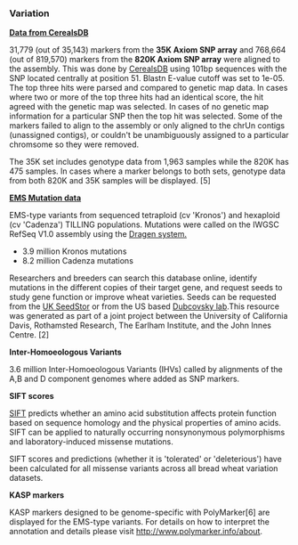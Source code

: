 ### Variation

[**Data from CerealsDB**](http://europepmc.org/abstract/MED/27342803)

31,779 (out of 35,143) markers from the **35K Axiom SNP array** and
768,664 (out of 819,570) markers from the **820K Axiom SNP array** were
aligned to the assembly. This was done by
[CerealsDB](http://europepmc.org/abstract/MED/27342803) using 101bp
sequences with the SNP located centrally at position 51. Blastn E-value
cutoff was set to 1e-05. The top three hits were parsed and compared to
genetic map data. In cases where two or more of the top three hits had
an identical score, the hit agreed with the genetic map was selected. In
cases of no genetic map information for a particular SNP then the top
hit was selected. Some of the markers failed to align to the assembly or
only aligned to the chrUn contigs (unassigned contigs), or couldn\'t be
unambiguously assigned to a particular chromsome so they were removed.

The 35K set includes genotype data from 1,963 samples while the 820K has
475 samples. In cases where a marker belongs to both sets, genotype data
from both 820K and 35K samples will be displayed. \[5\]

[**EMS Mutation data**](http://europepmc.org/abstract/MED/28096351)

EMS-type variants from sequenced tetraploid (cv 'Kronos') and hexaploid
(cv 'Cadenza') TILLING populations. Mutations were called on the IWGSC
RefSeq V1.0 assembly using the [Dragen
system.](https://file.scirp.org/Html/2-1370287_74603.htm)

-   3.9 million Kronos mutations
-   8.2 million Cadenza mutations

Researchers and breeders can search this database online, identify
mutations in the different copies of their target gene, and request
seeds to study gene function or improve wheat varieties. Seeds can be
requested from the [UK
SeedStor](https://www.seedstor.ac.uk/shopping-cart-tilling.php) or from
the US based [Dubcovsky
lab](http://dubcovskylab.ucdavis.edu/wheat-tilling).This resource was
generated as part of a joint project between the University of
California Davis, Rothamsted Research, The Earlham Institute, and the
John Innes Centre. \[2\]

**Inter-Homoeologous Variants**

3.6 million Inter-Homoeologous Variants (IHVs) called by alignments of
the A,B and D component genomes where added as SNP markers.

**SIFT scores**

[SIFT](http://sift.bii.a-star.edu.sg/) predicts whether an amino acid
substitution affects protein function based on sequence homology and the
physical properties of amino acids. SIFT can be applied to naturally
occurring nonsynonymous polymorphisms and laboratory-induced missense
mutations.

SIFT scores and predictions (whether it is \'tolerated\' or
\'deleterious\') have been calculated for all missense variants across
all bread wheat variation datasets.

**KASP markers**

KASP markers designed to be genome-specific with PolyMarker\[6\] are
displayed for the EMS-type variants. For details on how to interpret the
annotation and details please visit <http://www.polymarker.info/about>.
